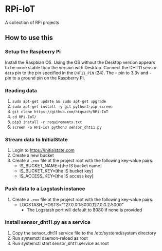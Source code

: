 # RPi-IoT
A collection of RPi projects

## How to use this

### Setup the Raspberry Pi
Install the Raspbian OS.  Using the OS without the Desktop version appears to be more stable than the version with Desktop. Connect the DHT11 sensor `data` pin to the pin specified in the `DHT11_PIN` (24).  The `+` pin to 3.3v and `-` pin to a ground pin on the Raspberry Pi.


### Reading data 
1. `sudo apt-get update && sudo apt-get upgrade`
2. `sudo apt-get install -y git python3-pip screen`
3. `git clone https://github.com/htquach/RPi-IoT`
4. `cd RPi-IoT/`
5. `pip3 install -r requirements.txt`
6. `screen -S RPi-IoT python3 sensor_dht11.py`

### Stream data to InitialState
1. Login to https://initialstate.com
2. Create a new bucket
3. Create a `.env` file at the project root with the following key-value pairs:
   * IS_BUCKET_NAME=[the IS bucket name]
   * IS_BUCKET_KEY=[the IS bucket key]
   * IS_ACCESS_KEY=[the IS access key]

### Push data to a Logstash instance
1. Create a `.env` file at the project root with the following key-value pairs:
   * LOGSTASH_HOSTS="127.0.0.1:5000,127.0.0.2:5000"
      * The Logstash port will default to 8080 if none is provided

### Install sensor_dht11.py as a service
1. Copy the sensor_dht11 service file to the /etc/systemd/system directory
2. Run systemctl daemon-reload as root
3. Run systemctl start sensor_dht11.service as root
